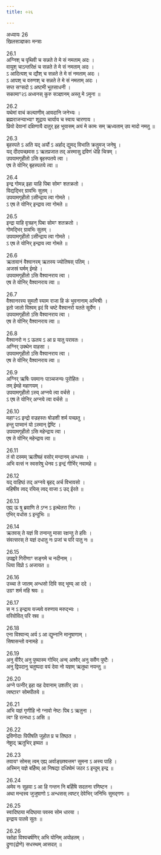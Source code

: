 ```yaml
---
title: ०२६

---
```

अध्यायः 26  
खिलसञ्ज्ञकाः मन्त्राः  
  
26.1  
अग्निश् च पृथिवी च सन्नते ते मे सं नमताम् अदः ।  
वायुश् चाऽन्तरिक्षं च सन्नते ते मे सं नमताम् अदः ।  
ऽ आदित्यश् च द्यौश् च सन्नते ते मे सं नमताम् अदः ।  
ऽ आपश् च वरुणश् च सन्नते ते मे सं नमताम् अदः ।  
सप्त सꣳसदो ऽ अष्टमी भूतसाधनी ।  
सकामाꣳ२ऽ अध्वनस् कुरु सञ्ज्ञानम् अस्तु मे ऽमुना ॥  
  
26.2  
यथेमां वाचं कल्याणीम् आवदानि जनेभ्यः ।  
ब्रह्मराजन्याभ्याꣳ शूद्राय चार्याय च स्वाय चारणाय ।  
प्रियो देवानां दक्षिणायै दातुर् इह भूयासम् अयं मे कामः सम् ऋध्यताम् उप मादो नमतु ॥  
  
26.3  
बृहस्पते ऽ अति यद् अर्यो ऽ अर्हाद् द्युमद् विभाति क्रतुमज् जनेषु ।  
यद् दीदयच्छवस ऽ ऋतप्रजात तद् अस्मासु द्रविणं धेहि चित्रम् ।  
उपयामगृहीतो ऽसि बृहस्पतये त्वा ।  
एष ते योनिर् बृहस्पतये त्वा ॥  
  
26.4  
इन्द्र गोमन्न् इहा याहि पिबा सोमꣳ शतक्रतो ।  
विद्यद्भिर् ग्रावभिः सुतम् ।  
उपयामगृहीतो ऽसीन्द्राय त्वा गोमते ।  
ऽ एष ते योनिर् इन्द्राय त्वा गोमते ॥  
  
26.5  
इन्द्रा याहि वृत्रहन् पिबा सोमꣳ शतक्रतो ।  
गोमद्भिर् ग्रावभिः सुतम् ।  
उपयामगृहीतो ऽसीन्द्राय त्वा गोमते ।  
ऽ एष ते योनिर् इन्द्राय त्वा गोमते ॥  
  
26.6  
ऋतावानं वैश्वानरम् ऋतस्य ज्योतिषस् पतिम् ।  
अजस्रं घर्मम् ईमहे ।  
उपयामगृहीतो ऽसि वैश्वानराय त्वा ।  
एष ते योनिर् वैश्वानराय त्वा ॥  
  
26.7  
वैश्वानरस्य सुमतौ स्याम राजा हि कं भुवनानाम् अभिश्रीः ।  
इतो जातो विश्वम् इदं वि चष्टे वैश्वानरो यतते सूर्येण ।  
उपयामगृहीतो ऽसि वैश्वानराय त्वा ।  
एष ते योनिर् वैश्वानराय त्वा ॥  
  
26.8  
वैश्वानरो न ऽ ऊतय ऽ आ प्र यातु परावतः ।  
अग्निर् उक्थेन वाहसा ।  
उपयामगृहीतो ऽसि वैश्वानराय त्वा ।  
एष ते योनिर् वैश्वानराय त्वा ॥  
  
26.9  
अग्निर् ऋषिः पवमानः पाञ्चजन्यः पुरोहितः ।  
तम् ईमहे महागयम् ।  
उपयामगृहीतो ऽस्य् अग्नये त्वा वर्चसे ।  
ऽ एष ते योनिर् अग्नये त्वा वर्चसे ॥  
  
26.10  
महाꣳ२ऽ इन्द्रो वज्रहस्तः षोडशी शर्म यच्छतु ।  
हन्तु पाप्मानं यो ऽस्मान् द्वेष्टि ।  
उपयामगृहीतो ऽसि महेन्द्राय त्वा ।  
एष ते योनिर् महेन्द्राय त्वा ॥  
  
26.11  
तं वो दस्मम् ऋतीषहं वसोर् मन्दानम् अन्धसः ।  
अभि वत्सं न स्वसरेषु धेनव ऽ इन्द्रं गीर्भिर् नवामहे ॥  
  
26.12  
यद् वाहिष्ठं तद् अग्नये बृहद् अर्च विभावसो ।  
महिषीव त्वद् रयिस् त्वद् वाजा ऽ उद् ईरते ॥  
  
26.13  
एह्य् ऊ षु ब्रवाणि ते ऽग्न ऽ इत्थेतरा गिरः ।  
एभिर् वर्धास ऽ इन्दुभिः ॥  
  
26.14  
ऋतवस् ते यज्ञं वि तन्वन्तु मासा रक्षन्तु ते हविः ।  
संवत्सरस् ते यज्ञं दधातु नः प्रजां च परि पातु नः ॥  
  
26.15  
उपह्वरे गिरीणाꣳ सङ्गमे च नदीनाम् ।  
धिया विप्रो ऽ अजायत ॥  
  
26.16  
उच्चा ते जातम् अन्धसो दिवि सद् भूम्य् आ ददे ।  
उग्रꣳ शर्म महि श्रवः ॥  
  
26.17  
स न ऽ इन्द्राय यज्यवे वरुणाय मरुद्भ्यः ।  
वरिवोवित् परि स्रव ॥  
  
26.18  
एना विश्वान्य् अर्य ऽ आ द्युम्नानि मानुषाणाम् ।  
सिषासन्तो वनामहे ॥  
  
26.19  
अनु वीरैर् अनु पुष्यास्म गोभिर् अन्व् अश्वैर् अनु सर्वेण पुष्टैः ।  
अनु द्विपदानु चतुष्पदा वयं देवा नो यज्ञम् ऋतुथा नयन्तु ॥  
  
26.20  
अग्ने पत्नीर् इहा वह देवानाम् उशतीर् उप ।  
त्वष्टारꣳ सोमपीतये ॥  
  
26.21  
अभि यज्ञं गृणीहि नो ग्नावो नेष्टः पिब ऽ ऋतुना ।  
त्वꣳ हि रत्नधा ऽ असि ॥  
  
26.22  
द्रविणोदाः पिपीषति जुहोत प्र च तिष्ठत ।  
नेष्ट्राद् ऋतुभिर् इष्यत ॥  
  
26.23  
तवायꣳ सोमस् त्वम् एह्य् अर्वाङ्छश्वत्तमꣳ सुमना ऽ अस्य पाहि ।  
अस्मिन् यज्ञे बर्हिष्य् आ निषद्या दधिष्वेमं जठर ऽ इन्दुम् इन्द्र ॥  
  
26.24  
अमेव नः सुहवा ऽ आ हि गन्तन नि बर्हिषि सदतना रणिष्टन ।  
अथा मन्दस्व जुजुषाणो ऽ अन्धसस् त्वष्टर् देवेभिर् जनिभिः सुमद्गणः ॥  
  
26.25  
स्वादिष्ठया मदिष्ठया पवस्व सोम धारया ।  
इन्द्राय पातवे सुतः ॥  
  
26.26  
रक्षोहा विश्वचर्षणिर् अभि योनिम् अयोहतम् ।  
द्रुणा(द्रोणे) सधस्थम् आसदत् ॥